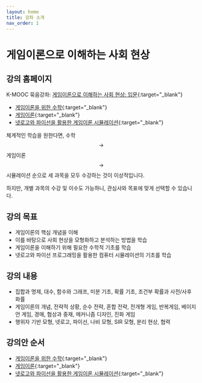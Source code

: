 ```yaml
---
layout: home
title: 강좌 소개
nav_order: 1
---
```


# 게임이론으로 이해하는 사회 현상

## 강의 홈페이지

K-MOOC 묶음강좌: [게임이론으로 이해하는 사회 현상: 입문](https://www.kmooc.kr/view/course/series/detail/57){:target="_blank"}

- [게임이론을 위한 수학](https://www.kmooc.kr/view/course/detail/10296){:target="_blank"}
- [게임이론](https://www.kmooc.kr/view/course/detail/10379){:target="_blank"}
- [넷로고와 파이선을 활용한 게임이론 시뮬레이션](https://www.kmooc.kr/view/course/detail/10298){:target="_blank"}

체계적인 학습을 원한다면, 수학 $$\rightarrow$$ 게임이론 $$\rightarrow$$ 시뮬레이션 순으로 세 과목을 모두 수강하는 것이 이상적입니다.

하지만, 개별 과목의 수강 및 이수도 가능하니, 관심사와 목표에 맞게 선택할 수 있습니다.

## 강의 목표

- 게임이론의 핵심 개념을 이해
- 이를 바탕으로 사회 현상을 모형화하고 분석하는 방법을 학습
- 게임이론을 이해하기 위해 필요한 수학적 기초를 학습
- 넷로고와 파이선 프로그래밍을 활용한 컴퓨터 시뮬레이션의 기초를 학습

## 강의 내용

- 집합과 명제, 대수, 함수와 그래프, 미분 기초, 확률 기초, 조건부 확률과 사전/사후 화률
- 게임이론의 개념, 전략적 상황, 순수 전략, 혼합 전략, 전개형 게임, 반복게임, 베이지언 게임, 경매, 협상과 중재, 메커니즘 디자인, 진화 게임
- 행위자 기반 모형, 넷로고, 파이선, 나비 모형, SIR 모형, 분리 현상, 협력 

## 강의안 순서

- [게임이론을 위한 수학](/Lecture_Notes/docs/math){:target="_blank"}
- [게임이론](/Lecture_Notes/docs/game){:target="_blank"}
- [넷로고와 파이선을 활용한 게임이론 시뮬레이션](/Lecture_Notes/docs/simulation){:target="_blank"}
